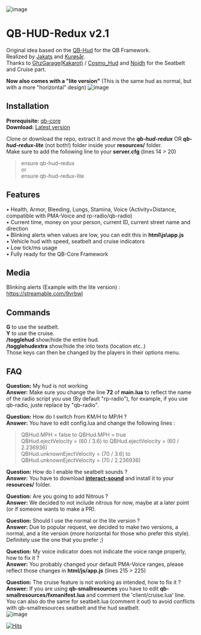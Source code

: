 ![image](https://i.imgur.com/tdTjVME.png)
# QB-HUD-Redux v2.1
Original idea based on the [QB-Hud](https://github.com/qbcore-framework/qb-hud) for the QB Framework.  
Realized by [Jakats](https://github.com/Jakats) and [Kurøsår](https://github.com/Kurosar/).  
Thanks to [GhzGarage(Kakarot)](https://github.com/GhzGarage/) / [Cosmo_Hud](https://github.com/GhzGarage/cosmo_hud) and [Nojdh](https://github.com/nojdh/cosmo_hud) for the Seatbelt and Cruise part.  

**Now also comes with a "lite version"** (This is the same hud as normal, but with a more "horizontal" design)
![image](https://i.imgur.com/f5wIne5.png)


## Installation
**Prerequisite:** [qb-core](https://github.com/qbcore-framework/qb-core)  
**Download:** [Latest version](https://github.com/Kurosar/qb-hud-redux/releases/latest)  

Clone or download the repo, extract it and move the ***qb-hud-redux*** OR ***qb-hud-redux-lite*** (not both!) folder inside your **resources/** folder.  
Make sure to add  the following line to your **server.cfg** (lines 14 > 20)  
> ensure qb-hud-redux  
or  
> ensure qb-hud-redux-lite  

## Features
• Health, Armor, Bleeding, Lungs, Stamina, Voice (Activity+Distance, compatible with PMA-Voice and rp-radio/qb-radio)  
• Current time, money on your person, current ID, current street name and direction  
• Blinking alerts when values are low, you can edit this in **html\js\app.js**  
• Vehicle hud with speed, seatbelt and cruise indicators  
• Low tick/ms usage  
• Fully ready for the QB-Core Framework  

## Media
Blinking alerts (Example with the lite version) :  
https://streamable.com/9vrbwl

## Commands  
**G** to use the seatbelt.  
**Y** to use the cruise.  
**/togglehud** show/hide the entire hud.  
**/togglehudextra** show/hide the into texts (location etc..)  
Those keys can then be changed by the players in their options menu.  

## FAQ
**Question:** My hud is not working  
**Answer:** Make sure you change the line **72** of **main.lua** to reflect the name of the radio script you use (By default "rp-radio"), for example, if you use qb-radio, juste replace by "qb-radio".  

**Question:** How do I switch from KM/H to MP/H ?  
**Answer:** You have to edit config.lua and change the following lines :   
> QBHud.MPH = false to QBHud.MPH = true  
> QBHud.ejectVelocity = (60 / 3.6) to QBHud.ejectVelocity = (60 / 2.236936)  
> QBHud.unknownEjectVelocity = (70 / 3.6) to QBHud.unknownEjectVelocity = (70 / 2.236936)  

**Question:** How do I enable the seatbelt sounds ?  
**Answer:** You have to download **[interact-sound](https://cdn.discordapp.com/attachments/831653036148654101/862145450865459200/interact-sound.zip)** and install it to your **resources/** folder.  

**Question:** Are you going to add Nitrous ?  
**Answer:** We decided to not include nitrous for now, maybe at a later point (or if someone wants to make a PR).  

**Question:** Should I use the normal or the lite version ?  
**Answer:** Due to popular request, we decided to make two versions, a normal, and a lite version (more horizontal for those who prefer this style).  
Definitely use the one that you prefer ;)  

**Question:** My voice indicator does not indicate the voice range properly, how to fix it ?  
**Answer:** You probably changed your default PMA-Voice ranges, please reflect those changes in **html/js/app.js** (lines 215 > 225)  

**Question:** The cruise feature is not working as intended, how to fix it ?  
**Answer:** If you are using **qb-smallresources** you have to edit **qb-smallresources/fxmanifest.lua** and comment the 'client/cruise.lua' line.  
You can also do the same for seatbelt.lua (comment it out) to avoid conflicts with qb-smallresources seatbelt and the hud seatbelt.  
![image](https://user-images.githubusercontent.com/4887819/126051690-67598943-7a55-4108-bb23-117dea32876c.png)


[![Hits](https://hits.seeyoufarm.com/api/count/incr/badge.svg?url=https%3A%2F%2Fgithub.com%2FKurosar%2Fqb-hud-redux&count_bg=%2334BCF6&title_bg=%23555555&icon=github.svg&icon_color=%23E7E7E7&title=VISITORS&edge_flat=true)](https://hits.seeyoufarm.com)
